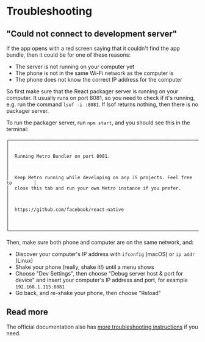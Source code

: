 # Troubleshooting

## "Could not connect to development server"

If the app opens with a red screen saying that it couldn't find the app bundle, then it could be for one of these reasons:

- The server is not running on your computer yet
- The phone is not in the same Wi-Fi network as the computer is
- The phone does not know the correct IP address for the computer

So first make sure that the React packager server is running on your computer. It usually runs on port 8081, so you need to check if it's running, e.g. run the command `lsof -i :8081`. If lsof returns nothing, then there is no packager server.

To run the packager server, run `npm start`, and you should see this in the terminal:

```
┌────────────────────────────────────────────────────────────────────────────┐
│                                                                              │
│  Running Metro Bundler on port 8081.                                         │
│                                                                              │
│  Keep Metro running while developing on any JS projects. Feel free to        │
│  close this tab and run your own Metro instance if you prefer.               │
│                                                                              │
│  https://github.com/facebook/react-native                                    │
│                                                                              │
└────────────────────────────────────────────────────────────────────────────┘
```

Then, make sure both phone and computer are on the same network, and:

- Discover your computer's IP address with `ifconfig` (macOS) or `ip addr` (Linux)
- Shake your phone (really, shake it!) until a menu shows
- Choose "Dev Settings", then choose "Debug server host & port for device" and insert your computer's IP address and port, for example `192.168.1.115:8081`
- Go back, and re-shake your phone, then choose "Reload"

## Read more

The official documentation also has [more troubleshooting instructions](https://facebook.github.io/react-native/docs/troubleshooting) if you need.
